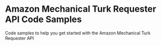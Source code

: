 # Amazon Mechanical Turk Requester API Code Samples
Code samples to help you get started with the Amazon Mechanical Turk Requester API
